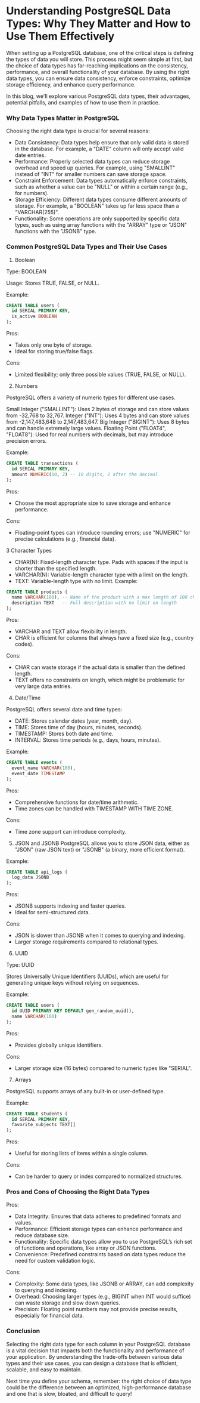 # Understanding PostgreSQL Data Types: Why They Matter and How to Use Them Effectively

When setting up a PostgreSQL database, one of the critical steps is defining the types of data you will store. This process might seem simple at first, but the choice of data types has far-reaching implications on the consistency, performance, and overall functionality of your database. By using the right data types, you can ensure data consistency, enforce constraints, optimize storage efficiency, and enhance query performance.

In this blog, we'll explore various PostgreSQL data types, their advantages, potential pitfalls, and examples of how to use them in practice.

### Why Data Types Matter in PostgreSQL

Choosing the right data type is crucial for several reasons:

- Data Consistency: Data types help ensure that only valid data is stored in the database. For example, a "DATE" column will only accept valid date entries.
- Performance: Properly selected data types can reduce storage overhead and speed up queries. For example, using "SMALLINT" instead of "INT" for smaller numbers can save storage space.
- Constraint Enforcement: Data types automatically enforce constraints, such as whether a value can be "NULL" or within a certain range (e.g., for numbers).
- Storage Efficiency: Different data types consume different amounts of storage. For example, a "BOOLEAN" takes up far less space than a "VARCHAR(255)".
- Functionality: Some operations are only supported by specific data types, such as using array functions with the "ARRAY" type or "JSON" functions with the "JSONB" type.


### Common PostgreSQL Data Types and Their Use Cases

1. Boolean

Type: BOOLEAN

Usage: Stores TRUE, FALSE, or NULL.

Example:
```SQL
CREATE TABLE users (
  id SERIAL PRIMARY KEY,
  is_active BOOLEAN
);
```
Pros:

- Takes only one byte of storage.
- Ideal for storing true/false flags.

Cons:

- Limited flexibility; only three possible values (TRUE, FALSE, or NULL).

2. Numbers

PostgreSQL offers a variety of numeric types for different use cases.

Small Integer ("SMALLINT"): Uses 2 bytes of storage and can store values from -32,768 to 32,767.
Integer ("INT"): Uses 4 bytes and can store values from -2,147,483,648 to 2,147,483,647.
Big Integer ("BIGINT"): Uses 8 bytes and can handle extremely large values.
Floating Point ("FLOAT4", "FLOAT8"): Used for real numbers with decimals, but may introduce precision errors.

Example:

```SQL
CREATE TABLE transactions (
  id SERIAL PRIMARY KEY,
  amount NUMERIC(10, 2) -- 10 digits, 2 after the decimal
);
```

Pros:

- Choose the most appropriate size to save storage and enhance performance.

Cons:

- Floating-point types can introduce rounding errors; use "NUMERIC" for precise calculations (e.g., financial data).

3 Character Types

- CHAR(N): Fixed-length character type. Pads with spaces if the input is shorter than the specified length.
- VARCHAR(N): Variable-length character type with a limit on the length.
- TEXT: Variable-length type with no limit.
Example:

```SQL
CREATE TABLE products (
  name VARCHAR(100), -- Name of the product with a max length of 100 characters
  description TEXT   -- Full description with no limit on length
);
```

Pros:

- VARCHAR and TEXT allow flexibility in length.
- CHAR is efficient for columns that always have a fixed size (e.g., country codes).

Cons:

- CHAR can waste storage if the actual data is smaller than the defined length.
- TEXT offers no constraints on length, which might be problematic for very large data entries.

4. Date/Time

PostgreSQL offers several date and time types:

- DATE: Stores calendar dates (year, month, day).
- TIME: Stores time of day (hours, minutes, seconds).
- TIMESTAMP: Stores both date and time.
- INTERVAL: Stores time periods (e.g., days, hours, minutes).

Example:

```SQL
CREATE TABLE events (
  event_name VARCHAR(100),
  event_date TIMESTAMP
);
```

Pros:

- Comprehensive functions for date/time arithmetic.
- Time zones can be handled with TIMESTAMP WITH TIME ZONE.

Cons:

- Time zone support can introduce complexity.

5. JSON and JSONB
PostgreSQL allows you to store JSON data, either as "JSON" (raw JSON text) or "JSONB" (a binary, more efficient format).

Example:

```SQL
CREATE TABLE api_logs (
  log_data JSONB
);
```

Pros:

- JSONB supports indexing and faster queries.
- Ideal for semi-structured data.

Cons:

- JSON is slower than JSONB when it comes to querying and indexing.
- Larger storage requirements compared to relational types.

6. UUID

Type: UUID

Stores Universally Unique Identifiers (UUIDs), which are useful for generating unique keys without relying on sequences.

Example:

```SQL
CREATE TABLE users (
  id UUID PRIMARY KEY DEFAULT gen_random_uuid(),
  name VARCHAR(100)
);
```

Pros:

- Provides globally unique identifiers.

Cons:

- Larger storage size (16 bytes) compared to numeric types like "SERIAL".

7. Arrays

PostgreSQL supports arrays of any built-in or user-defined type.

Example:

```SQL
CREATE TABLE students (
  id SERIAL PRIMARY KEY,
  favorite_subjects TEXT[]
);
```

Pros:

- Useful for storing lists of items within a single column.

Cons:

- Can be harder to query or index compared to normalized structures.

### Pros and Cons of Choosing the Right Data Types

Pros:

- Data Integrity: Ensures that data adheres to predefined formats and values.
- Performance: Efficient storage types can enhance performance and reduce database size.
- Functionality: Specific data types allow you to use PostgreSQL’s rich set of functions and operations, like array or JSON functions.
- Convenience: Predefined constraints based on data types reduce the need for custom validation logic.

Cons:

- Complexity: Some data types, like JSONB or ARRAY, can add complexity to querying and indexing.
- Overhead: Choosing larger types (e.g., BIGINT when INT would suffice) can waste storage and slow down queries.
- Precision: Floating point numbers may not provide precise results, especially for financial data.


### Conclusion

Selecting the right data type for each column in your PostgreSQL database is a vital decision that impacts both the functionality and performance of your application. By understanding the trade-offs between various data types and their use cases, you can design a database that is efficient, scalable, and easy to maintain.

Next time you define your schema, remember: the right choice of data type could be the difference between an optimized, high-performance database and one that is slow, bloated, and difficult to query!